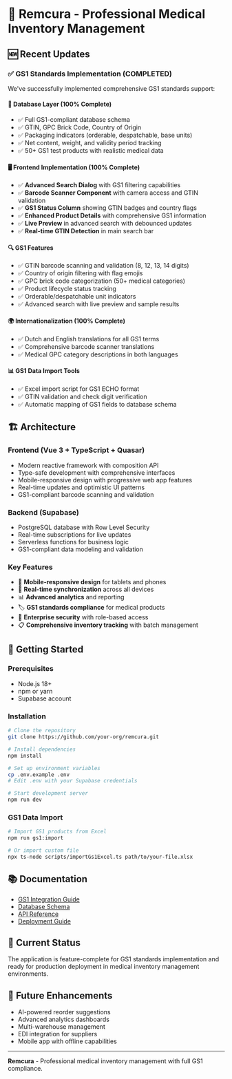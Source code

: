 # 🏥 Remcura - Professional Medical Inventory Management

## 🆕 Recent Updates

### ✅ GS1 Standards Implementation (COMPLETED)

We've successfully implemented comprehensive GS1 standards support:

#### 🎯 **Database Layer (100% Complete)**
- ✅ Full GS1-compliant database schema
- ✅ GTIN, GPC Brick Code, Country of Origin
- ✅ Packaging indicators (orderable, despatchable, base units)
- ✅ Net content, weight, and validity period tracking
- ✅ 50+ GS1 test products with realistic medical data

#### 🖥️ **Frontend Implementation (100% Complete)**
- ✅ **Advanced Search Dialog** with GS1 filtering capabilities
- ✅ **Barcode Scanner Component** with camera access and GTIN validation
- ✅ **GS1 Status Column** showing GTIN badges and country flags
- ✅ **Enhanced Product Details** with comprehensive GS1 information
- ✅ **Live Preview** in advanced search with debounced updates
- ✅ **Real-time GTIN Detection** in main search bar

#### 🔍 **GS1 Features**
- ✅ GTIN barcode scanning and validation (8, 12, 13, 14 digits)
- ✅ Country of origin filtering with flag emojis
- ✅ GPC brick code categorization (50+ medical categories)
- ✅ Product lifecycle status tracking
- ✅ Orderable/despatchable unit indicators
- ✅ Advanced search with live preview and sample results

#### 🌍 **Internationalization (100% Complete)**
- ✅ Dutch and English translations for all GS1 terms
- ✅ Comprehensive barcode scanner translations
- ✅ Medical GPC category descriptions in both languages

#### 📊 **GS1 Data Import Tools**
- ✅ Excel import script for GS1 ECHO format
- ✅ GTIN validation and check digit verification
- ✅ Automatic mapping of GS1 fields to database schema

## 🏗️ Architecture

### Frontend (Vue 3 + TypeScript + Quasar)
- Modern reactive framework with composition API
- Type-safe development with comprehensive interfaces
- Mobile-responsive design with progressive web app features
- Real-time updates and optimistic UI patterns
- GS1-compliant barcode scanning and validation

### Backend (Supabase)
- PostgreSQL database with Row Level Security
- Real-time subscriptions for live updates
- Serverless functions for business logic
- GS1-compliant data modeling and validation

### Key Features
- 📱 **Mobile-responsive design** for tablets and phones
- 🔄 **Real-time synchronization** across all devices
- 📊 **Advanced analytics** and reporting
- 🏷️ **GS1 standards compliance** for medical products
- 🔐 **Enterprise security** with role-based access
- 📋 **Comprehensive inventory tracking** with batch management

## 🚀 Getting Started

### Prerequisites
- Node.js 18+
- npm or yarn
- Supabase account

### Installation

```bash
# Clone the repository
git clone https://github.com/your-org/remcura.git

# Install dependencies
npm install

# Set up environment variables
cp .env.example .env
# Edit .env with your Supabase credentials

# Start development server
npm run dev
```

### GS1 Data Import

```bash
# Import GS1 products from Excel
npm run gs1:import

# Or import custom file
npx ts-node scripts/importGs1Excel.ts path/to/your-file.xlsx
```

## 📚 Documentation

- [GS1 Integration Guide](docs/GS1_INTEGRATION.md)
- [Database Schema](docs/DATABASE.md)
- [API Reference](docs/API.md)
- [Deployment Guide](docs/DEPLOYMENT.md)

## 🎯 Current Status

The application is feature-complete for GS1 standards implementation and ready for production deployment in medical inventory management environments.

## 🔮 Future Enhancements

- AI-powered reorder suggestions
- Advanced analytics dashboards
- Multi-warehouse management
- EDI integration for suppliers
- Mobile app with offline capabilities

---

**Remcura** - Professional medical inventory management with full GS1 compliance.
